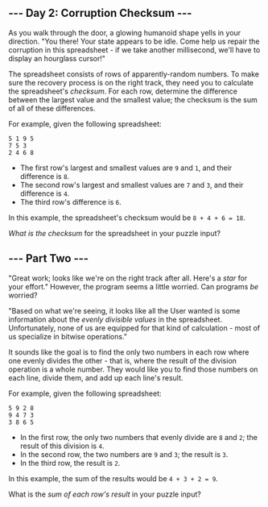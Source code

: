 <h2>--- Day 2: Corruption Checksum ---</h2><p>As you walk through the door, a glowing humanoid shape yells in your direction. &quot;You there! Your state appears to be idle. Come help us repair the corruption in this spreadsheet - if we take another millisecond, we&apos;ll have to display an hourglass cursor!&quot;</p>
<p>The spreadsheet consists of rows of apparently-random numbers. To make sure the recovery process is on the right track, they need you to calculate the spreadsheet&apos;s <em>checksum</em>. For each row, determine the difference between the largest value and the smallest value; the checksum is the sum of all of these differences.</p>
<p>For example, given the following spreadsheet:</p>
<pre><code>5 1 9 5
7 5 3
2 4 6 8</code></pre>
<ul>
<li>The first row&apos;s largest and smallest values are <code>9</code> and <code>1</code>, and their difference is <code>8</code>.</li>
<li>The second row&apos;s largest and smallest values are <code>7</code> and <code>3</code>, and their difference is <code>4</code>.</li>
<li>The third row&apos;s difference is <code>6</code>.</li>
</ul>
<p>In this example, the spreadsheet&apos;s checksum would be <code>8 + 4 + 6 = 18</code>.</p>
<p><em>What is the checksum</em> for the spreadsheet in your puzzle input?</p>

<h2 id="part2">--- Part Two ---</h2><p>&quot;Great work; looks like we&apos;re on the right track after all.  Here&apos;s a <em class="star">star</em> for your effort.&quot; However, the program seems a little worried. Can programs <em>be</em> worried?</p>
<p>&quot;Based on what we&apos;re seeing, it looks like all the User wanted is some information about the <em>evenly divisible values</em> in the spreadsheet.  Unfortunately, none of us are equipped for that kind of calculation - most of us specialize in <span title="Bonus points if you solve this part using only bitwise operations.">bitwise operations</span>.&quot;</p>
<p>It sounds like the goal is to find the only two numbers in each row where one evenly divides the other - that is, where the result of the division operation is a whole number. They would like you to find those numbers on each line, divide them, and add up each line&apos;s result.</p>
<p>For example, given the following spreadsheet:</p>
<pre><code>5 9 2 8
9 4 7 3
3 8 6 5</code></pre>
<ul>
<li>In the first row, the only two numbers that evenly divide are <code>8</code> and <code>2</code>; the result of this division is <code>4</code>.</li>
<li>In the second row, the two numbers are <code>9</code> and <code>3</code>; the result is <code>3</code>.</li>
<li>In the third row, the result is <code>2</code>.</li>
</ul>
<p>In this example, the sum of the results would be <code>4 + 3 + 2 = 9</code>.</p>
<p>What is the <em>sum of each row&apos;s result</em> in your puzzle input?</p>

